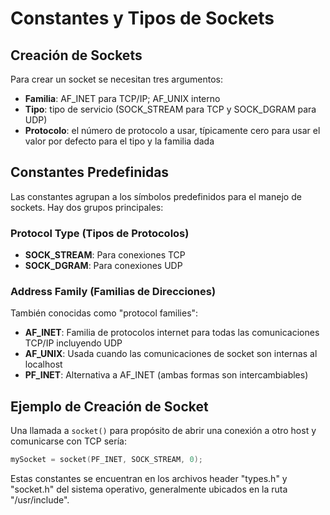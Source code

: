 # Constantes y Tipos de Sockets

## Creación de Sockets

Para crear un socket se necesitan tres argumentos:
- **Familia**: AF_INET para TCP/IP; AF_UNIX interno
- **Tipo**: tipo de servicio (SOCK_STREAM para TCP y SOCK_DGRAM para UDP)
- **Protocolo**: el número de protocolo a usar, típicamente cero para usar el valor por defecto para el tipo y la familia dada

## Constantes Predefinidas

Las constantes agrupan a los símbolos predefinidos para el manejo de sockets. Hay dos grupos principales:

### Protocol Type (Tipos de Protocolos)
- **SOCK_STREAM**: Para conexiones TCP
- **SOCK_DGRAM**: Para conexiones UDP

### Address Family (Familias de Direcciones)
También conocidas como "protocol families":
- **AF_INET**: Familia de protocolos internet para todas las comunicaciones TCP/IP incluyendo UDP
- **AF_UNIX**: Usada cuando las comunicaciones de socket son internas al localhost
- **PF_INET**: Alternativa a AF_INET (ambas formas son intercambiables)

## Ejemplo de Creación de Socket

Una llamada a `socket()` para propósito de abrir una conexión a otro host y comunicarse con TCP sería:

```c
mySocket = socket(PF_INET, SOCK_STREAM, 0);
```

Estas constantes se encuentran en los archivos header "types.h" y "socket.h" del sistema operativo, generalmente ubicados en la ruta "/usr/include". 
